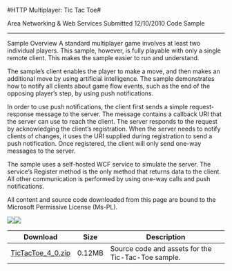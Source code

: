 #HTTP Multiplayer: Tic Tac Toe#

Area
Networking & Web Services
Submitted
12/10/2010
Code Sample

---

Sample Overview
A standard multiplayer game involves at least two individual players. This sample, however, is fully playable with only a single remote client. This makes the sample easier to run and understand.

The sample’s client enables the player to make a move, and then makes an additional move by using artificial intelligence. The sample demonstrates how to notify all clients about game flow events, such as the end of the opposing player’s step, by using push notifications.

In order to use push notifications, the client first sends a simple request-response message to the server. The message contains a callback URI that the server can use to reach the client. The server responds to the request by acknowledging the client’s registration. When the server needs to notify clients of changes, it uses the URI supplied during registration to send a push notification. Once registered, the client will only send one-way messages to the server.

The sample uses a self-hosted WCF service to simulate the server. The service’s Register method is the only method that returns data to the client. All other communication is performed by using one-way calls and push notifications.


All content and source code downloaded from this page are bound to the Microsoft Permissive License (Ms-PL).

 ![](https://github.com/simondarksidej/XNAGameStudio/blob/master/Images/tictactoe1.png)![](https://github.com/simondarksidej/XNAGameStudio/blob/master/Images/tictactoe2.png)
 	 

 
Download | Size | Description
---|---|---|
[TicTacToe_4_0.zip](https://github.com/simondarksidej/XNAGameStudio/blob/master/Samples/TicTacToe_4_0.zip?raw=true) | 0.12MB | Source code and assets for the Tic-Tac-Toe sample.